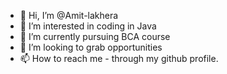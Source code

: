 - 👋 Hi, I’m @Amit-lakhera
- 👀 I’m interested in coding in Java
- 🌱 I’m currently pursuing BCA course 
- 💞️ I’m looking to grab opportunities
- 📫 How to reach me - through my github profile. 

<!---
Amit-lakhera/Amit-lakhera is a ✨ special ✨ repository because its `README.md` (this file) appears on your GitHub profile.
You can click the Preview link to take a look at your changes.
--->
